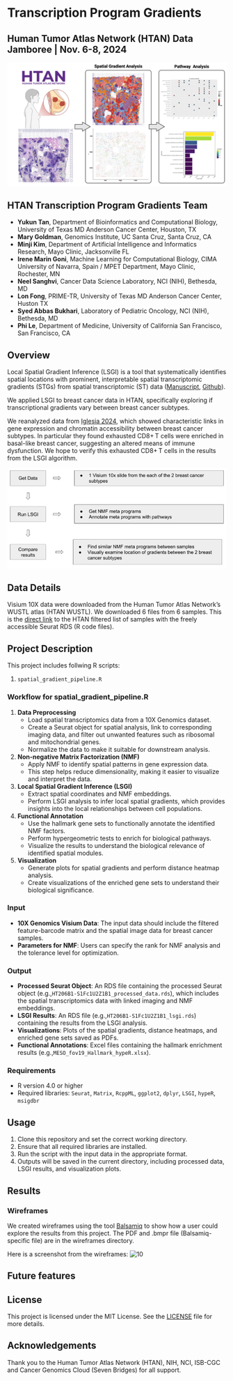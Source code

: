# Transcription Program Gradients
## Human Tumor Atlas Network (HTAN) Data Jamboree | Nov. 6-8, 2024
![Image showing overall](2024_overall_figure.png)
## HTAN Transcription Program Gradients Team
- **Yukun Tan**, Department of Bioinformatics and Computational Biology, University of Texas MD Anderson Cancer Center, Houston, TX
- **Mary Goldman**, Genomics Institute, UC Santa Cruz, Santa Cruz, CA
- **Minji Kim**, Department of Artificial Intelligence and Informatics Research, Mayo Clinic, Jacksonville FL
- **Irene Marin Goni**, Machine Learning for Computational Biology, CIMA University of Navarra, Spain / MPET Department, Mayo Clinic, Rochester, MN
- **Neel Sanghvi**, Cancer Data Science Laboratory, NCI (NIH), Bethesda, MD
- **Lon Fong**, PRIME-TR, University of Texas MD Anderson Cancer Center, Huston TX
- **Syed Abbas Bukhari**, Laboratory of Pediatric Oncology, NCI (NIH), Bethesda, MD
- **Phi Le**, Department of Medicine, University of California San Francisco, San Francisco, CA

## Overview
Local Spatial Gradient Inference (LSGI) is a tool that systematically identifies spatial locations with prominent, interpretable spatial transcriptomic gradients (STGs) from spatial transcriptomic (ST) data ([Manuscript](https://www.biorxiv.org/content/10.1101/2024.03.19.585725v1), [Github](https://github.com/qingnanl/LSGI)).

We applied LSGI to breast cancer data in HTAN, specifically exploring if transcriptional gradients vary between breast cancer subtypes.

We reanalyzed data from [Iglesia 2024](https://www.nature.com/articles/s43018-024-00773-6), which showed characteristic links in gene expression and chromatin accessibility between breast cancer subtypes. In particular they found exhausted CD8+ T cells were enriched in basal-like breast cancer, suggesting an altered means of immune dysfunction. We hope to verify this exhausted CD8+ T cells in the results from the LSGI algorithm.

![Image showing workflow](Workflow.png)

## Data Details
Visium 10X data were downloaded from the Human Tumor Atlas Network’s WUSTL atlas (HTAN WUSTL). We downloaded 6 files from 6 samples. This is the [direct link]() to the HTAN filtered list of samples with the freely accessible Seurat RDS (R code files). 

## Project Description
This project includes follwing R scripts:
1. `spatial_gradient_pipeline.R`
### Workflow for spatial_gradient_pipeline.R
1. **Data Preprocessing**
    - Load spatial transcriptomics data from a 10X Genomics dataset.
    - Create a Seurat object for spatial analysis, link to corresponding imaging data, and filter out unwanted features such as ribosomal and mitochondrial genes.
    - Normalize the data to make it suitable for downstream analysis.
2. **Non-negative Matrix Factorization (NMF)**
    - Apply NMF to identify spatial patterns in gene expression data.
    - This step helps reduce dimensionality, making it easier to visualize and interpret the data.
3. **Local Spatial Gradient Inference (LSGI)**
    - Extract spatial coordinates and NMF embeddings.
    - Perform LSGI analysis to infer local spatial gradients, which provides insights into the local relationships between cell populations.
4. **Functional Annotation**
    - Use the hallmark gene sets to functionally annotate the identified NMF factors.
    - Perform hypergeometric tests to enrich for biological pathways.
    - Visualize the results to understand the biological relevance of identified spatial modules.
5. **Visualization**
    - Generate plots for spatial gradients and perform distance heatmap analysis.
    - Create visualizations of the enriched gene sets to understand their biological significance.
### Input
- **10X Genomics Visium Data**: The input data should include the filtered feature-barcode matrix and the spatial image data for breast cancer samples.
- **Parameters for NMF**: Users can specify the rank for NMF analysis and the tolerance level for optimization.
### Output
- **Processed Seurat Object**: An RDS file containing the processed Seurat object (e.g.,`HT206B1-S1Fc1U2Z1B1_processed_data.rds`), which includes the spatial transcriptomics data with linked imaging and NMF embeddings.
- **LSGI Results**: An RDS file (e.g.,`HT206B1-S1Fc1U2Z1B1_lsgi.rds`) containing the results from the LSGI analysis.
- **Visualizations**: Plots of the spatial gradients, distance heatmaps, and enriched gene sets saved as PDFs.
- **Functional Annotations**: Excel files containing the hallmark enrichment results (e.g.,`MESO_fov19_Hallmark_hypeR.xlsx`).
### Requirements
- R version 4.0 or higher
- Required libraries: `Seurat`, `Matrix`, `RcppML`, `ggplot2`, `dplyr`, `LSGI`, `hypeR`, `msigdbr`
## Usage
1. Clone this repository and set the correct working directory.
2. Ensure that all required libraries are installed.
3. Run the script with the input data in the appropriate format.
4. Outputs will be saved in the current directory, including processed data, LSGI results, and visualization plots.
## Results

### Wireframes
We created wireframes using the tool [Balsamiq](https://balsamiq.com/) to show how a user could explore the results from this project. The PDF and .bmpr file (Balsamiq-specific file) are in the wireframes directory.

Here is a screenshot from the wireframes:
![10](https://github.com/user-attachments/assets/83e3ad00-b950-4656-a3eb-5723bdd39879)

## Future features

## License
This project is licensed under the MIT License. See the [LICENSE](https://github.com/NCI-HTAN-Jamborees/Transcription-Program-Gradients/blob/main/LICENSE) file for more details.

## Acknowledgements
Thank you to the Human Tumor Atlas Network (HTAN), NIH, NCI, ISB-CGC and Cancer Genomics Cloud (Seven Bridges) for all support.

